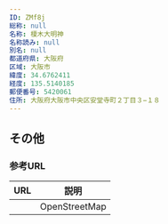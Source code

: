 ```yaml
---
ID: ZMf8j
総称: null
名称: 榎木大明神
名称読み: null
別名: null
都道府県: 大阪府
区域: 大阪市
緯度: 34.6762411
経度: 135.5140185
郵便番号: 5420061
住所: 大阪府大阪市中央区安堂寺町２丁目３−１８
---
```


## その他

### 参考URL

| URL | 説明          |
| --- | ------------- |
|     | OpenStreetMap |
